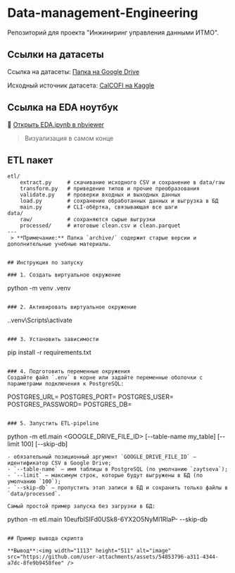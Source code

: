 # Data-management-Engineering

Репозиторий для проекта "Инжиниринг управления данными ИТМО".

## Ссылки на датасеты

Ссылка на датасеты: [Папка на Google Drive](https://drive.google.com/drive/folders/1GvA6M1ma6kzHevxSzJbiYUt6M8fEsJ1H?usp=sharing) 

Исходный источник датасета: [CalCOFI на Kaggle](https://www.kaggle.com/datasets/sohier/calcofi?utm_source=chatgpt.com&select=cast.csv)

## Ссылка на EDA ноутбук

🔗 [Открыть EDA.ipynb в nbviewer](https://nbviewer.org/github/yarazaytseva-lgtm/Project/blob/main/notebooks/EDA.ipynb)
 > Визуализация в самом конце 

## ETL пакет

```
etl/
	extract.py     # скачивание исходного CSV и сохранение в data/raw
	transform.py   # приведение типов и прочие преобразования
	validate.py    # проверки входных и выходных данных
	load.py        # сохранение обработанных данных и выгрузка в БД
	main.py        # CLI-обёртка, связывающая все шаги
data/
	raw/           # сохраняются сырые выгрузки
	processed/     # итоговые clean.csv и clean.parquet
---
 > **Примечание:** Папка `archive/` содержит старые версии и дополнительные учебные материалы.


## Инструкция по запуску

### 1. Создать виртуальное окружение
```
python -m venv .venv
```

### 2. Активировать виртуальное окружение
```
.\.venv\Scripts\activate
```

### 3. Установить зависимости
```
pip install -r requirements.txt
```

### 4. Подготовить переменные окружения
Создайте файл `.env` в корне или задайте переменные оболочки с параметрами подключения к PostgreSQL:
```
POSTGRES_URL=<host>
POSTGRES_PORT=<port>
POSTGRES_USER=<user>
POSTGRES_PASSWORD=<password>
POSTGRES_DB=<database>
```

### 5. Запустить ETL-pipeline
```
python -m etl.main <GOOGLE_DRIVE_FILE_ID> [--table-name my_table] [--limit 100] [--skip-db]
```
- обязательный позиционный аргумент `GOOGLE_DRIVE_FILE_ID` — идентификатор CSV в Google Drive;
- `--table-name` — имя таблицы в PostgreSQL (по умолчанию `zaytseva`);
- `--limit` — максимум строк, которые будут выгружены в БД (по умолчанию `100`);
- `--skip-db` — пропустить этап записи в БД и сохранить только файлы в `data/processed`.

Самый простой пример запуска без загрузки в БД:
```
python -m etl.main 10eufblSIFd0USk8-6YX2O5NyMI1RlaP- --skip-db
```

## Пример вывода скрипта

**Вывод**:<img width="1113" height="511" alt="image" src="https://github.com/user-attachments/assets/54853796-a311-4344-a7dc-8fe9b9458fee" />
